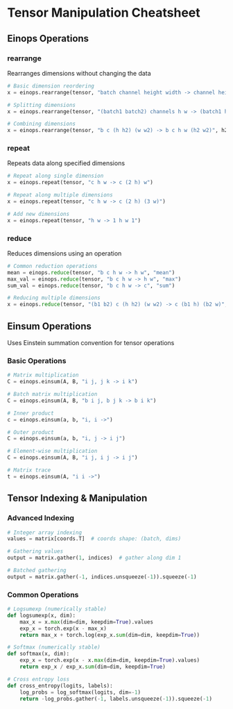 # Tensor Manipulation Cheatsheet

## Einops Operations

### rearrange
Rearranges dimensions without changing the data

```python
# Basic dimension reordering
x = einops.rearrange(tensor, "batch channel height width -> channel height (batch width)")

# Splitting dimensions
x = einops.rearrange(tensor, "(batch1 batch2) channels h w -> (batch1 h) (batch2 w) channels", batch1=2)

# Combining dimensions
x = einops.rearrange(tensor, "b c (h h2) (w w2) -> b c h w (h2 w2)", h2=2, w2=2)
```

### repeat
Repeats data along specified dimensions
```python
# Repeat along single dimension
x = einops.repeat(tensor, "c h w -> c (2 h) w")

# Repeat along multiple dimensions
x = einops.repeat(tensor, "c h w -> c (2 h) (3 w)")

# Add new dimensions
x = einops.repeat(tensor, "h w -> 1 h w 1")
```

### reduce
Reduces dimensions using an operation
```python
# Common reduction operations
mean = einops.reduce(tensor, "b c h w -> h w", "mean")
max_val = einops.reduce(tensor, "b c h w -> h w", "max")
sum_val = einops.reduce(tensor, "b c h w -> c", "sum")

# Reducing multiple dimensions
x = einops.reduce(tensor, "(b1 b2) c (h h2) (w w2) -> c (b1 h) (b2 w)", "max", h2=2, w2=2, b1=2)
```

## Einsum Operations
Uses Einstein summation convention for tensor operations

### Basic Operations
```python
# Matrix multiplication
C = einops.einsum(A, B, "i j, j k -> i k")

# Batch matrix multiplication
C = einops.einsum(A, B, "b i j, b j k -> b i k")

# Inner product
c = einops.einsum(a, b, "i, i ->")

# Outer product
C = einops.einsum(a, b, "i, j -> i j")

# Element-wise multiplication
C = einops.einsum(A, B, "i j, i j -> i j")

# Matrix trace
t = einops.einsum(A, "i i ->")
```

## Tensor Indexing & Manipulation

### Advanced Indexing
```python
# Integer array indexing
values = matrix[coords.T]  # coords shape: (batch, dims)

# Gathering values
output = matrix.gather(1, indices)  # gather along dim 1

# Batched gathering
output = matrix.gather(-1, indices.unsqueeze(-1)).squeeze(-1)
```

### Common Operations
```python
# Logsumexp (numerically stable)
def logsumexp(x, dim):
    max_x = x.max(dim=dim, keepdim=True).values
    exp_x = torch.exp(x - max_x)
    return max_x + torch.log(exp_x.sum(dim=dim, keepdim=True))

# Softmax (numerically stable)
def softmax(x, dim):
    exp_x = torch.exp(x - x.max(dim=dim, keepdim=True).values)
    return exp_x / exp_x.sum(dim=dim, keepdim=True)

# Cross entropy loss
def cross_entropy(logits, labels):
    log_probs = log_softmax(logits, dim=-1)
    return -log_probs.gather(-1, labels.unsqueeze(-1)).squeeze(-1)
```
